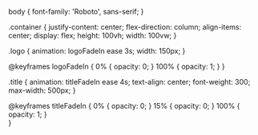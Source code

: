 body {
    font-family: 'Roboto', sans-serif;
}

.container {
    justify-content: center;
    flex-direction: column;
    align-items: center;
    display: flex;
    height: 100vh;
    width: 100vw;
}

.logo {
    animation: logoFadeIn ease 3s;
    width: 150px;
}

@keyframes logoFadeIn {
    0% {
        opacity: 0;
    }
    100% {
        opacity: 1;
    }
}


.title {
    animation: titleFadeIn ease 4s;
    text-align: center;
    font-weight: 300;
    max-width: 500px;
}

@keyframes titleFadeIn {
    0% {
        opacity: 0;
    }
    15% {
        opacity: 0;
    }
    100% {
        opacity: 1;
    }  
}

